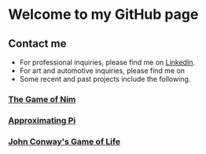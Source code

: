 # Welcome to my GitHub page

## Contact me

- For professional inquiries, please find me on [LinkedIn](https://www.linkedin.com/in/richiemichael/).
- For art and automotive inquiries, please find me on
- Some recent and past projects include the following.

### [The Game of Nim](https://m-stig.github.io/nim-game)

### [Approximating Pi](https://m-stig.github.io/find-pi)

### [John Conway's Game of Life](https://m-stig.github.io/life-game)
